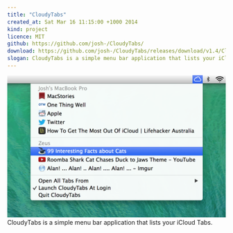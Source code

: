 ```yaml
---
title: "CloudyTabs"
created_at: Sat Mar 16 11:15:00 +1000 2014
kind: project
licence: MIT
github: https://github.com/josh-/CloudyTabs/
download: https://github.com/josh-/CloudyTabs/releases/download/v1.4/CloudyTabs.zip
slogan: CloudyTabs is a simple menu bar application that lists your iCloud Tabs.
---
```


<img class="responsive" src="CloudyTabs.png">
CloudyTabs is a simple menu bar application that lists your iCloud Tabs.
